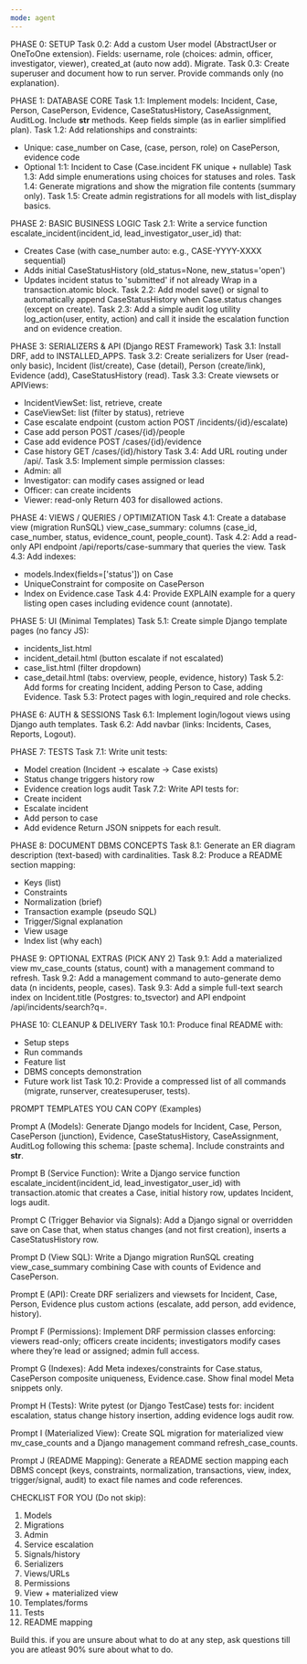 ```yaml
---
mode: agent
---
```


PHASE 0: SETUP
Task 0.2: Add a custom User model (AbstractUser or OneToOne extension). Fields: username, role (choices: admin, officer, investigator, viewer), created_at (auto now add). Migrate.
Task 0.3: Create superuser and document how to run server. Provide commands only (no explanation).

PHASE 1: DATABASE CORE
Task 1.1: Implement models: Incident, Case, Person, CasePerson, Evidence, CaseStatusHistory, CaseAssignment, AuditLog. Include **str** methods. Keep fields simple (as in earlier simplified plan).
Task 1.2: Add relationships and constraints:

- Unique: case_number on Case, (case, person, role) on CasePerson, evidence code
- Optional 1:1: Incident to Case (Case.incident FK unique + nullable)
  Task 1.3: Add simple enumerations using choices for statuses and roles.
  Task 1.4: Generate migrations and show the migration file contents (summary only).
  Task 1.5: Create admin registrations for all models with list_display basics.

PHASE 2: BASIC BUSINESS LOGIC
Task 2.1: Write a service function escalate_incident(incident_id, lead_investigator_user_id) that:

- Creates Case (with case_number auto: e.g., CASE-YYYY-XXXX sequential)
- Adds initial CaseStatusHistory (old_status=None, new_status='open')
- Updates incident status to 'submitted' if not already
  Wrap in a transaction.atomic block.
  Task 2.2: Add model save() or signal to automatically append CaseStatusHistory when Case.status changes (except on create).
  Task 2.3: Add a simple audit log utility log_action(user, entity, action) and call it inside the escalation function and on evidence creation.

PHASE 3: SERIALIZERS & API (Django REST Framework)
Task 3.1: Install DRF, add to INSTALLED_APPS.
Task 3.2: Create serializers for User (read-only basic), Incident (list/create), Case (detail), Person (create/link), Evidence (add), CaseStatusHistory (read).
Task 3.3: Create viewsets or APIViews:

- IncidentViewSet: list, retrieve, create
- CaseViewSet: list (filter by status), retrieve
- Case escalate endpoint (custom action POST /incidents/{id}/escalate)
- Case add person POST /cases/{id}/people
- Case add evidence POST /cases/{id}/evidence
- Case history GET /cases/{id}/history
  Task 3.4: Add URL routing under /api/.
  Task 3.5: Implement simple permission classes:
- Admin: all
- Investigator: can modify cases assigned or lead
- Officer: can create incidents
- Viewer: read-only
  Return 403 for disallowed actions.

PHASE 4: VIEWS / QUERIES / OPTIMIZATION
Task 4.1: Create a database view (migration RunSQL) view_case_summary: columns (case_id, case_number, status, evidence_count, people_count).
Task 4.2: Add a read-only API endpoint /api/reports/case-summary that queries the view.
Task 4.3: Add indexes:

- models.Index(fields=['status']) on Case
- UniqueConstraint for composite on CasePerson
- Index on Evidence.case
  Task 4.4: Provide EXPLAIN example for a query listing open cases including evidence count (annotate).

PHASE 5: UI (Minimal Templates)
Task 5.1: Create simple Django template pages (no fancy JS):

- incidents_list.html
- incident_detail.html (button escalate if not escalated)
- case_list.html (filter dropdown)
- case_detail.html (tabs: overview, people, evidence, history)
  Task 5.2: Add forms for creating Incident, adding Person to Case, adding Evidence.
  Task 5.3: Protect pages with login_required and role checks.

PHASE 6: AUTH & SESSIONS
Task 6.1: Implement login/logout views using Django auth templates.
Task 6.2: Add navbar (links: Incidents, Cases, Reports, Logout).

PHASE 7: TESTS
Task 7.1: Write unit tests:

- Model creation (Incident → escalate → Case exists)
- Status change triggers history row
- Evidence creation logs audit
  Task 7.2: Write API tests for:
- Create incident
- Escalate incident
- Add person to case
- Add evidence
  Return JSON snippets for each result.

PHASE 8: DOCUMENT DBMS CONCEPTS
Task 8.1: Generate an ER diagram description (text-based) with cardinalities.
Task 8.2: Produce a README section mapping:

- Keys (list)
- Constraints
- Normalization (brief)
- Transaction example (pseudo SQL)
- Trigger/Signal explanation
- View usage
- Index list (why each)

PHASE 9: OPTIONAL EXTRAS (PICK ANY 2)
Task 9.1: Add a materialized view mv_case_counts (status, count) with a management command to refresh.
Task 9.2: Add a management command to auto-generate demo data (n incidents, people, cases).
Task 9.3: Add a simple full-text search index on Incident.title (Postgres: to_tsvector) and API endpoint /api/incidents/search?q=.

PHASE 10: CLEANUP & DELIVERY
Task 10.1: Produce final README with:

- Setup steps
- Run commands
- Feature list
- DBMS concepts demonstration
- Future work list
  Task 10.2: Provide a compressed list of all commands (migrate, runserver, createsuperuser, tests).

PROMPT TEMPLATES YOU CAN COPY (Examples)

Prompt A (Models):
Generate Django models for Incident, Case, Person, CasePerson (junction), Evidence, CaseStatusHistory, CaseAssignment, AuditLog following this schema: [paste schema]. Include constraints and **str**.

Prompt B (Service Function):
Write a Django service function escalate_incident(incident_id, lead_investigator_user_id) with transaction.atomic that creates a Case, initial history row, updates Incident, logs audit.

Prompt C (Trigger Behavior via Signals):
Add a Django signal or overridden save on Case that, when status changes (and not first creation), inserts a CaseStatusHistory row.

Prompt D (View SQL):
Write a Django migration RunSQL creating view_case_summary combining Case with counts of Evidence and CasePerson.

Prompt E (API):
Create DRF serializers and viewsets for Incident, Case, Person, Evidence plus custom actions (escalate, add person, add evidence, history).

Prompt F (Permissions):
Implement DRF permission classes enforcing: viewers read-only; officers create incidents; investigators modify cases where they’re lead or assigned; admin full access.

Prompt G (Indexes):
Add Meta indexes/constraints for Case.status, CasePerson composite uniqueness, Evidence.case. Show final model Meta snippets only.

Prompt H (Tests):
Write pytest (or Django TestCase) tests for: incident escalation, status change history insertion, adding evidence logs audit row.

Prompt I (Materialized View):
Create SQL migration for materialized view mv_case_counts and a Django management command refresh_case_counts.

Prompt J (README Mapping):
Generate a README section mapping each DBMS concept (keys, constraints, normalization, transactions, view, index, trigger/signal, audit) to exact file names and code references.

CHECKLIST FOR YOU (Do not skip):

1. Models
2. Migrations
3. Admin
4. Service escalation
5. Signals/history
6. Serializers
7. Views/URLs
8. Permissions
9. View + materialized view
10. Templates/forms
11. Tests
12. README mapping

Build this. if you are unsure about what to do at any step, ask questions till you are atleast 90% sure about what to do.
